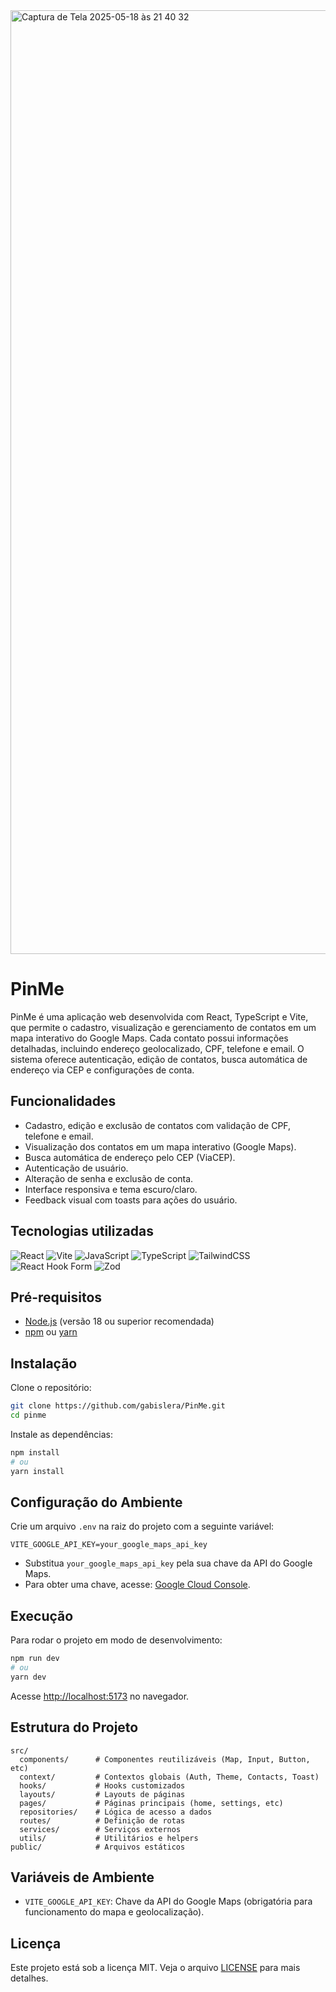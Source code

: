 
<img width="1510" alt="Captura de Tela 2025-05-18 às 21 40 32" src="https://github.com/user-attachments/assets/78024a3b-c9a2-424a-9855-5ac3b86c5ce2" />

# PinMe

PinMe é uma aplicação web desenvolvida com React, TypeScript e Vite, que permite o cadastro, visualização e gerenciamento de contatos em um mapa interativo do Google Maps. Cada contato possui informações detalhadas, incluindo endereço geolocalizado, CPF, telefone e email. O sistema oferece autenticação, edição de contatos, busca automática de endereço via CEP e configurações de conta.

## Funcionalidades

- Cadastro, edição e exclusão de contatos com validação de CPF, telefone e email.
- Visualização dos contatos em um mapa interativo (Google Maps).
- Busca automática de endereço pelo CEP (ViaCEP).
- Autenticação de usuário.
- Alteração de senha e exclusão de conta.
- Interface responsiva e tema escuro/claro.
- Feedback visual com toasts para ações do usuário.

## Tecnologias utilizadas

![React](https://img.shields.io/badge/react-%2320232a.svg?style=for-the-badge&logo=react&logoColor=%2361DAFB)
![Vite](https://img.shields.io/badge/vite-%23646CFF.svg?style=for-the-badge&logo=vite&logoColor=white)
![JavaScript](https://img.shields.io/badge/javascript-%23323330.svg?style=for-the-badge&logo=javascript&logoColor=%23F7DF1E)
![TypeScript](https://img.shields.io/badge/typescript-%23007ACC.svg?style=for-the-badge&logo=typescript&logoColor=white)
![TailwindCSS](https://img.shields.io/badge/tailwindcss-%2338B2AC.svg?style=for-the-badge&logo=tailwind-css&logoColor=white)
![React Hook Form](https://img.shields.io/badge/React%20Hook%20Form-%23EC5990.svg?style=for-the-badge&logo=reacthookform&logoColor=white)
![Zod](https://img.shields.io/badge/zod-%233068b7.svg?style=for-the-badge&logo=zod&logoColor=white)


## Pré-requisitos

- [Node.js](https://nodejs.org/) (versão 18 ou superior recomendada)
- [npm](https://www.npmjs.com/) ou [yarn](https://yarnpkg.com/)

## Instalação

Clone o repositório:

```bash
git clone https://github.com/gabislera/PinMe.git
cd pinme
```

Instale as dependências:

```bash
npm install
# ou
yarn install
```

## Configuração do Ambiente

Crie um arquivo `.env` na raiz do projeto com a seguinte variável:

```env
VITE_GOOGLE_API_KEY=your_google_maps_api_key
```

- Substitua `your_google_maps_api_key` pela sua chave da API do Google Maps.
- Para obter uma chave, acesse: [Google Cloud Console](https://console.cloud.google.com/).

## Execução

Para rodar o projeto em modo de desenvolvimento:

```bash
npm run dev
# ou
yarn dev
```

Acesse [http://localhost:5173](http://localhost:5173) no navegador.

## Estrutura do Projeto

```
src/
  components/      # Componentes reutilizáveis (Map, Input, Button, etc)
  context/         # Contextos globais (Auth, Theme, Contacts, Toast)
  hooks/           # Hooks customizados
  layouts/         # Layouts de páginas
  pages/           # Páginas principais (home, settings, etc)
  repositories/    # Lógica de acesso a dados
  routes/          # Definição de rotas
  services/        # Serviços externos
  utils/           # Utilitários e helpers
public/            # Arquivos estáticos
```

## Variáveis de Ambiente

- `VITE_GOOGLE_API_KEY`: Chave da API do Google Maps (obrigatória para funcionamento do mapa e geolocalização).

## Licença

Este projeto está sob a licença MIT. Veja o arquivo [LICENSE](LICENSE) para mais detalhes.
